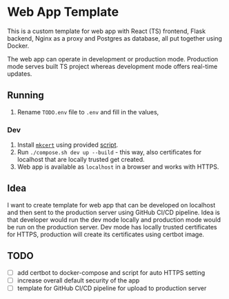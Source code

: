 # Web App Template

This is a custom template for web app with React (TS) frontend, Flask backend, Nginx as a proxy and Postgres as database, all put together using Docker.

The web app can operate in development or production mode. Production mode serves built TS project whereas development mode offers real-time updates.

## Running

1. Rename `TODO.env` file to `.env` and fill in the values,

### Dev

1. Install [`mkcert`](https://github.com/FiloSottile/mkcert) using provided [script](/scripts/install-mkcert.sh).
2. Run `./compose.sh dev up --build` - this way, also certificates for localhost that are locally trusted get created.
3. Web app is available as `localhost` in a browser and works with HTTPS.

## Idea

I want to create template for web app that can be developed on localhost and then sent to the production server using GitHub CI/CD pipeline. Idea is that developer would run the dev mode locally and production mode would be run on the production server. Dev mode has locally trusted certificates for HTTPS, production will create its certificates using certbot image.

## TODO

- [ ] add certbot to docker-compose and script for auto HTTPS setting
- [ ] increase overall default security of the app
- [ ] template for GitHub CI/CD pipeline for upload to production server
